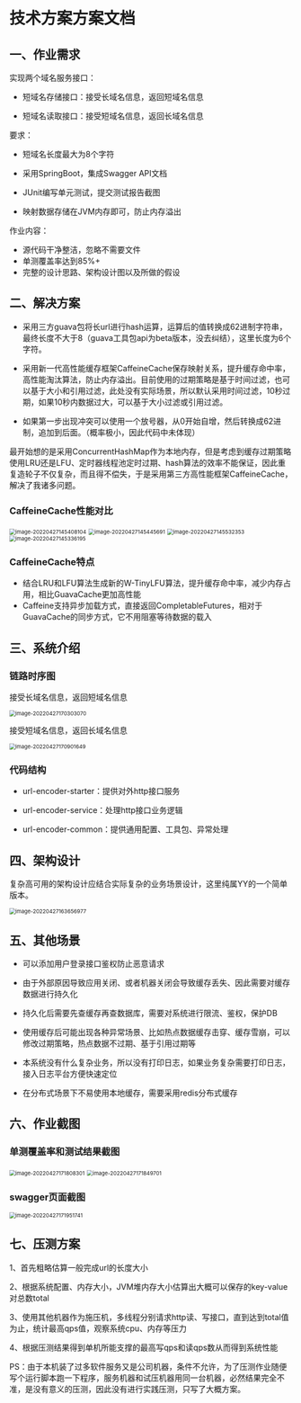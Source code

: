 # 技术方案方案文档

## 一、作业需求

实现两个域名服务接口：

- 短域名存储接口：接受长域名信息，返回短域名信息

- 短域名读取接口：接受短域名信息，返回长域名信息

要求：

- 短域名长度最大为8个字符

- 采用SpringBoot，集成Swagger API文档

- JUnit编写单元测试，提交测试报告截图

- 映射数据存储在JVM内存即可，防止内存溢出

作业内容：

- 源代码干净整洁，忽略不需要文件
- 单测覆盖率达到85%+
- 完整的设计思路、架构设计图以及所做的假设



## 二、解决方案

- 采用三方guava包将长url进行hash运算，运算后的值转换成62进制字符串，最终长度不大于8（guava工具包api为beta版本，没去纠结），这里长度为6个字符。

- 采用新一代高性能缓存框架CaffeineCache保存映射关系，提升缓存命中率，高性能淘汰算法，防止内存溢出。目前使用的过期策略是基于时间过滤，也可以基于大小和引用过滤，此处没有实际场景，所以默认采用时间过滤，10秒过期，如果10秒内数据过大，可以基于大小过滤或引用过滤。
- 如果第一步出现冲突可以使用一个放号器，从0开始自增，然后转换成62进制，追加到后面。（概率极小，因此代码中未体现）

​	最开始想的是采用ConcurrentHashMap作为本地内存，但是考虑到缓存过期策略使用LRU还是LFU、定时器线程池定时过期、hash算法的效率不能保证，因此重复造轮子不仅复杂，而且得不偿失，于是采用第三方高性能框架CaffeineCache，解决了我诸多问题。

### CaffeineCache性能对比

<img src="/Users/chenze/Library/Application Support/typora-user-images/image-20220427145408104.png" alt="image-20220427145408104" style="zoom:67%;" />

<img src="/Users/chenze/Library/Application Support/typora-user-images/image-20220427145445691.png" alt="image-20220427145445691" style="zoom:67%;" />

<img src="/Users/chenze/Library/Application Support/typora-user-images/image-20220427145532353.png" alt="image-20220427145532353" style="zoom:67%;" />

<img src="/Users/chenze/Library/Application Support/typora-user-images/image-20220427145336195.png" alt="image-20220427145336195" style="zoom:67%;" />

### CaffeineCache特点

- 结合LRU和LFU算法生成新的W-TinyLFU算法，提升缓存命中率，减少内存占用，相比GuavaCache更加高性能
- Caffeine支持异步加载方式，直接返回CompletableFutures，相对于GuavaCache的同步方式，它不用阻塞等待数据的载入



## 三、系统介绍

### 链路时序图

接受长域名信息，返回短域名信息

<img src="/Users/chenze/Library/Application Support/typora-user-images/image-20220427170303070.png" alt="image-20220427170303070" style="zoom:67%;" />

接受短域名信息，返回长域名信息

<img src="/Users/chenze/Library/Application Support/typora-user-images/image-20220427170901649.png" alt="image-20220427170901649" style="zoom:67%;" />

### 代码结构

- url-encoder-starter：提供对外http接口服务

- url-encoder-service：处理http接口业务逻辑

- url-encoder-common：提供通用配置、工具包、异常处理



## 四、架构设计

复杂高可用的架构设计应结合实际复杂的业务场景设计，这里纯属YY的一个简单版本。

<img src="/Users/chenze/Library/Application Support/typora-user-images/image-20220427163656977.png" alt="image-20220427163656977" style="zoom:67%;" />

## 五、其他场景

- 可以添加用户登录接口鉴权防止恶意请求

- 由于外部原因导致应用关闭、或者机器关闭会导致缓存丢失、因此需要对缓存数据进行持久化

- 持久化后需要先查缓存再查数据库，需要对系统进行限流、鉴权，保护DB
- 使用缓存后可能出现各种异常场景、比如热点数据缓存击穿、缓存雪崩，可以修改过期策略，热点数据不过期、基于引用过期等

- 本系统没有什么复杂业务，所以没有打印日志，如果业务复杂需要打印日志，接入日志平台方便快速定位

- 在分布式场景下不易使用本地缓存，需要采用redis分布式缓存



## 六、作业截图

### 单测覆盖率和测试结果截图

<img src="/Users/chenze/Library/Application Support/typora-user-images/image-20220427171808301.png" alt="image-20220427171808301" style="zoom:67%;" />

<img src="/Users/chenze/Library/Application Support/typora-user-images/image-20220427171849701.png" alt="image-20220427171849701" style="zoom:67%;" />

### swagger页面截图

<img src="/Users/chenze/Library/Application Support/typora-user-images/image-20220427171951741.png" alt="image-20220427171951741" style="zoom:67%;" />

## 七、压测方案

1、首先粗略估算一般完成url的长度大小

2、根据系统配置、内存大小，JVM堆内存大小估算出大概可以保存的key-value对总数total

3、使用其他机器作为施压机，多线程分别请求http读、写接口，直到达到total值为止，统计最高qps值，观察系统cpu、内存等压力

4、根据压测结果得到单机所能支撑的最高写qps和读qps数从而得到系统性能

PS：由于本机装了过多软件服务又是公司机器，条件不允许，为了压测作业随便写个运行脚本跑一下程序，服务机器和试压机器用同一台机器，必然结果完全不准，是没有意义的压测，因此没有进行实践压测，只写了大概方案。